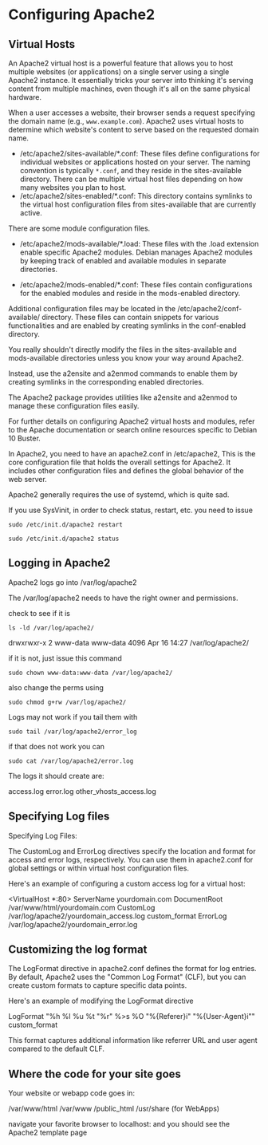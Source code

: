 # Configuring Apache2

## Virtual Hosts

An Apache2 virtual host is a powerful feature that allows you to host multiple websites (or applications) on a single server using a single Apache2 instance. It essentially tricks your server into thinking it's serving content from multiple machines, even though it's all on the same physical hardware.

When a user accesses a website, their browser sends a request specifying the domain name (e.g., `www.example.com`). Apache2 uses virtual hosts to determine which website's content to serve based on the requested domain name.

- /etc/apache2/sites-available/*.conf: These files define configurations for individual websites or applications hosted on your server. The naming convention is typically `*.conf`, and they reside in the sites-available directory. There can be multiple virtual host files depending on how many websites you plan to host.
- /etc/apache2/sites-enabled/*.conf: This directory contains symlinks to the virtual host configuration files from sites-available that are currently active.

There are some module configuration files.

- /etc/apache2/mods-available/*.load: These files with the .load extension enable specific Apache2 modules. Debian manages Apache2 modules by keeping track of enabled and available modules in separate directories.

- /etc/apache2/mods-enabled/*.conf: These files contain configurations for the enabled modules and reside in the mods-enabled directory.

Additional configuration files may be located in the /etc/apache2/conf-available/ directory. These files can contain snippets for various functionalities and are enabled by creating symlinks in the conf-enabled directory.

You really shouldn't directly modify the files in the sites-available and mods-available directories unless you know your way around Apache2.

Instead, use the a2ensite and a2enmod commands to enable them by creating symlinks in the corresponding enabled directories.

The Apache2 package provides utilities like a2ensite and a2enmod to manage these configuration files easily.

For further details on configuring Apache2 virtual hosts and modules, refer to the Apache documentation or search online resources specific to Debian 10 Buster.

In Apache2, you need to have an apache2.conf in /etc/apache2, This is the core configuration file that holds the overall settings for Apache2. It includes other configuration files and defines the global behavior of the web server.

Apache2 generally requires the use of systemd, which is quite sad.

If you use SysVinit, in order to check status, restart, etc. you need to issue

`sudo /etc/init.d/apache2 restart`

`sudo /etc/init.d/apache2 status`

## Logging in Apache2

Apache2 logs go into /var/log/apache2

The /var/log/apache2 needs to have the right owner and permissions.

check to see if it is

`ls -ld /var/log/apache2/`

drwxrwxr-x 2 www-data www-data 4096 Apr 16 14:27 /var/log/apache2/

if it is not, just issue this command

`sudo chown www-data:www-data /var/log/apache2/`

also change the perms using

`sudo chmod g+rw /var/log/apache2/`

Logs may not work if you tail them with

`sudo tail /var/log/apache2/error_log`

if that  does not work you can

`sudo cat /var/log/apache2/error.log`

The logs it should  create are:

access.log
error.log
other_vhosts_access.log

## Specifying Log files

Specifying Log Files:

The CustomLog and ErrorLog directives specify the location and format for access and error logs, respectively. You can use them in apache2.conf for global settings or within virtual host configuration files.

Here's an example of configuring a custom access log for a virtual host:

<VirtualHost *:80>
  ServerName yourdomain.com
  DocumentRoot /var/www/html/yourdomain.com
  CustomLog /var/log/apache2/yourdomain_access.log custom_format
  ErrorLog /var/log/apache2/yourdomain_error.log
</VirtualHost>

## Customizing the log format

The LogFormat directive in apache2.conf defines the format for log entries. By default, Apache2 uses the "Common Log Format" (CLF), but you can create custom formats to capture specific data points.

Here's an example of modifying the LogFormat directive

LogFormat "%h %l %u %t \"%r\" %>s %O \"%{Referer}i\" \"%{User-Agent}i\"" custom_format

This format captures additional information like referrer URL and user agent compared to the default CLF.

## Where the code for your site goes

Your website or webapp code goes in:

/var/www/html
/var/www
/public_html
/usr/share (for WebApps)

navigate your favorite browser to localhost: and you should see the Apache2 template page
